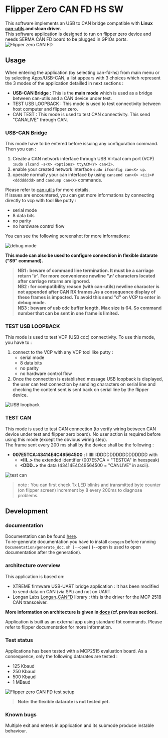 # Flipper Zero CAN FD HS SW


This software implements an USB to CAN bridge compatible with **Linux [can-utils](https://github.com/linux-can/can-utils) and slcan driver.** <br>
This software application is designed to run on flipper zero device and needs SERMA CAN FD board to be plugged in GPIOs ports.<br>
![Flipper zero CAN FD](./Documentation/images/main_logo.png "Flipper zero CAN FD")

## Usage

When entering the application (by selecting can-fd-hs) from main menu or by selecting Apps/USB-CAN, a list appears with 3 choices which represent the 3 modes of the application detailled in next sections :
- **USB-CAN Bridge :** This is the **main mode** which is used as a bridge between can-utils and a CAN device under test. 
- TEST USB LOOPBACK : This mode is used to test connectivity between host computer and flipper zero.
- CAN TEST : This mode is used to test CAN connectivity. This send "CANALIVE" through CAN.

### USB-CAN Bridge

This mode have to be entered before issuing any configuration command.
Then you can :
1. Create a CAN network interface through USB Virtual com port (VCP) :`sudo slcand -s<X> <options> ttyACM<Y> can<Z>`.
2. enable your created network interface `sudo ifconfig can<X> up`.
3. operate normally your can interface by using `cansend can<X> <iii>#<dddddddd>` and `candump can<X>` commands.

Please refer to [can-utils](https://github.com/linux-can/can-utils) for more details.<br>
If issues are encountered, you can get more informations by connecting directly to vcp with tool like putty :
- serial mode
- 8 data bits
- no parity
- no hardware control flow

You can see the following screenshot for more informations:

![debug mode](./Documentation/images/debug.png "debug mode")

**This mode can also be used to configure connection in flexible datarate ("S9" command).**<br>

> **NB1 : beware of command line termination. It must be a carriage return '\r'. For more convenience newline '\n' characters located after carriage returns are ignored.** <br>
> **NB2 : for compatibility reason (with can-utils)  newline character is not appended after CAN RX frames.As a consequence display of these frames is impacted. To avoid this send "d" on VCP to enter in debug mode.** <br>
> **NB3 : beware of usb cdc buffer length. Max size is 64. So command number that can be sent in one frame is limited.** <br>

### TEST USB LOOPBACK

This mode is used to test VCP (USB cdc) connectivity. To use this mode, you have to :
1. connect to the VCP with any VCP tool like putty :
    - serial mode
    - 8 data bits
    - no parity
    - no hardware control flow
2. Once the connection is established message USB loopback is displayed, the user can test connection by sending characters on serial line and checking the content sent is sent back on serial line by the flipper device.

![USB loopback](./Documentation/images/usb_loopback.png "USB loopback")

### TEST CAN

This mode is used to test CAN connection (to verify wiring between CAN device under test and flipper zero board).
No user action is required before using this mode (except the obvious wiring step).<br>
The frame sent every 200 ms shall by the device shall be the following :
- **007E5TCA:43414E4C49564500** : IIIIIIII:DDDDDDDDDDDDDDDD with 
    - **\<III..\>** the extended identifier (007E57CA = "TESTCA" in hexspeak) 
    - **\<DDD..\>** the data (43414E4C49564500 = "CANLIVE" in ascii).

![test can](./Documentation/images/testcan.JPG "test can")

> note : You can first check Tx LED blinks and transmitted byte counter (on flipper screen) increment by 8 every 200ms to diagnose problems.

## Development

### documentation

Documentation can be found [here](./Documentation/html/index.html).\
To re-generate documentation you have to install `doxygen` before running `Documentation/generate_doc.sh [--open]` (--open is used to open documentation after the generation). 


### architecture overview

This application is based on:
- XTREME firmware USB-UART bridge application : It has been modified to send data on CAN (via SPI) and not on UART.
- Longan Labs [Longan_CANFD](https://github.com/Longan-Labs/Longan_CANFD) library : this is the driver for the MCP 2518 CAN transceiver.

**More information on architecture is given in [docs](./Documentation/html/index.html) (cf. previous section).**

Application is built as an external app using standard fbt commands. Please refer to flipper documentation for more information.

### Test status
Applications has been tested with a MCP2515 evaluation board. As a consequence, only the following datarates are tested :
- 125 Kbaud
- 250 Kbaud
- 500 Kbaud
- 1 MBaud

![Flipper zero CAN FD test setup](./Documentation/images/CAN_test.png "Flipper zero CAN FD test setup")

> **Note: the flexible datarate is not tested yet.**

### Known bugs

Multiple exit and enters in application and its submode produce instable behaviour.

